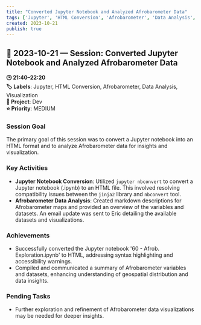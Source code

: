 ```yaml
---
title: "Converted Jupyter Notebook and Analyzed Afrobarometer Data"
tags: ['Jupyter', 'HTML Conversion', 'Afrobarometer', 'Data Analysis', 'Visualization']
created: 2023-10-21
publish: true
---
```


## 📅 2023-10-21 — Session: Converted Jupyter Notebook and Analyzed Afrobarometer Data

**🕒 21:40–22:20**  
**🏷️ Labels**: Jupyter, HTML Conversion, Afrobarometer, Data Analysis, Visualization  
**📂 Project**: Dev  
**⭐ Priority**: MEDIUM  


### Session Goal
The primary goal of this session was to convert a Jupyter notebook into an HTML format and to analyze Afrobarometer data for insights and visualization.

### Key Activities
- **Jupyter Notebook Conversion**: Utilized `jupyter nbconvert` to convert a Jupyter notebook (.ipynb) to an HTML file. This involved resolving compatibility issues between the `jinja2` library and `nbconvert` tool.
- **Afrobarometer Data Analysis**: Created markdown descriptions for Afrobarometer maps and provided an overview of the variables and datasets. An email update was sent to Eric detailing the available datasets and visualizations.

### Achievements
- Successfully converted the Jupyter notebook '60 - Afrob. Exploration.ipynb' to HTML, addressing syntax highlighting and accessibility warnings.
- Compiled and communicated a summary of Afrobarometer variables and datasets, enhancing understanding of geospatial distribution and data insights.

### Pending Tasks
- Further exploration and refinement of Afrobarometer data visualizations may be needed for deeper insights.
